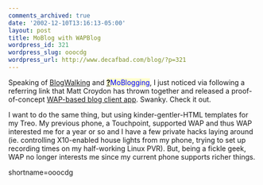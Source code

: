 ```yaml
---
comments_archived: true
date: '2002-12-10T13:16:13-05:00'
layout: post
title: MoBlog with WAPBlog
wordpress_id: 321
wordpress_slug: ooocdg
wordpress_url: http://www.decafbad.com/blog/?p=321
---
```

<p>Speaking of <a href="http://www.decafbad.com/twiki/bin/view/Main/BlogWalking">BlogWalking</a> and <span style='background : #FFFFCE;'><a href="http://www.decafbad.com/twiki/bin/edit/Main/MoBlogging?topicparent=Main.FilterData"><b>?</b></a><font color="#0000FF">MoBlogging</font></span>, I just noticed via following a referring link that Matt Croydon has thrown together and released a proof-of-concept <a href="http://postneo.com/2002/12/09.html#a1381">WAP-based blog client app</a>.  Swanky.  Check it out.</p>
<p>I want to do the same thing, but using kinder-gentler-HTML templates for my Treo.  My previous phone, a Touchpoint, supported WAP and thus WAP interested me for a year or so and I have a few private hacks laying around (ie. controlling X10-enabled house lights from my phone, trying to set up recording times on my half-working Linux PVR).  But, being a fickle geek, WAP no longer interests me since my current phone supports richer things.</p>
<!--more-->
shortname=ooocdg
